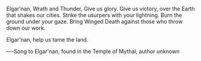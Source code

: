 Elgar'nan, Wrath and Thunder,
Give us glory.
Give us victory, over the Earth that shakes our cities.
Strike the usurpers with your lightning.
Burn the ground under your gaze.
Bring Winged Death against those who throw down our work.

Elgar'nan, help us tame the land.


──Song to Elgar'nan, found in the Temple of Mythal, author unknown
